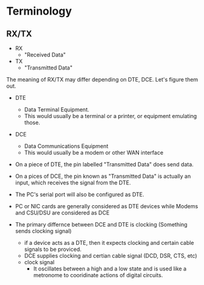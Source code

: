 <link rel="stylesheet" type="text/css" media="all" href="https://shlomo90.github.io/homepage.css" />

# Terminology

## RX/TX

* RX
    * "Received Data"
* TX
    * "Transmitted Data"

The meaning of RX/TX may differ depending on DTE, DCE. Let's figure them out.

* DTE
    * Data Terminal Equipment.
    * This would usually be a terminal or a printer, or equipment emulating those.
* DCE
    * Data Communications Equipment
    * This would usually be a modem or other WAN interface

* On a piece of DTE, the pin labelled "Transmitted Data" does send data.
* On a pices of DCE, the pin known as "Transmitted Data" is actually an input, which receives the signal from the DTE.
* The PC's serial port will also be configured as DTE.
* PC or NIC cards are generally considered as DTE devices while Modems and CSU/DSU are considered as DCE

* The primary differnce between DCE and DTE is clocking (Something sends clocking signal)
    * if a device acts as a DTE, then it expects clocking and certain cable signals to be proviced.
    * DCE supplies clocking and certian cable signal (DCD, DSR, CTS, etc)
    * clock signal
        * It oscillates between a high and a low state and is used like a metronome to cooridinate actions of digital circuits.
